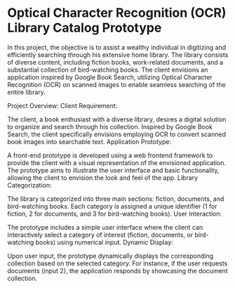 # Optical Character Recognition (OCR) Library Catalog Prototype
In this project, the objective is to assist a wealthy individual in digitizing and efficiently searching through his extensive home library. The library consists of diverse content, including fiction books, work-related documents, and a substantial collection of bird-watching books. The client envisions an application inspired by Google Book Search, utilizing Optical Character Recognition (OCR) on scanned images to enable seamless searching of the entire library.

Project Overview:
Client Requirement:

The client, a book enthusiast with a diverse library, desires a digital solution to organize and search through his collection.
Inspired by Google Book Search, the client specifically envisions employing OCR to convert scanned book images into searchable text.
Application Prototype:

A front-end prototype is developed using a web frontend framework to provide the client with a visual representation of the envisioned application.
The prototype aims to illustrate the user interface and basic functionality, allowing the client to envision the look and feel of the app.
Library Categorization:

The library is categorized into three main sections: fiction, documents, and bird-watching books.
Each category is assigned a unique identifier (1 for fiction, 2 for documents, and 3 for bird-watching books).
User Interaction:

The prototype includes a simple user interface where the client can interactively select a category of interest (fiction, documents, or bird-watching books) using numerical input.
Dynamic Display:

Upon user input, the prototype dynamically displays the corresponding collection based on the selected category.
For instance, if the user requests documents (input 2), the application responds by showcasing the document collection.

